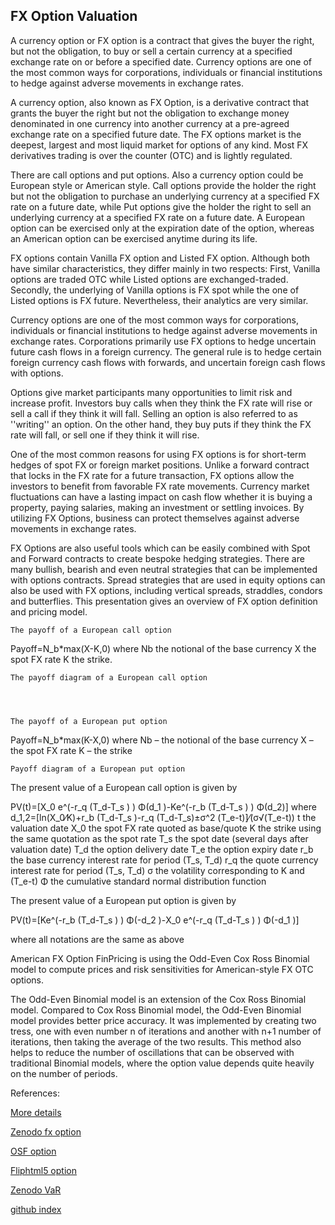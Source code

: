 ## FX Option Valuation
  
A currency option or FX option is a contract that gives the buyer the right, but not the obligation, to buy or sell a certain currency at a specified exchange rate on or before a specified date. Currency options are one of the most common ways for corporations, individuals or financial institutions to hedge against adverse movements in exchange rates. 

A currency option, also known as FX Option, is a derivative contract that grants the buyer the right but not the obligation to exchange money denominated in one currency into another currency at a pre-agreed exchange rate on a specified future date. The FX options market is the deepest, largest and most liquid market for options of any kind. Most FX derivatives trading is over the counter (OTC) and is lightly regulated. 

There are call options and put options. Also a currency option could be European style or American style. Call options provide the holder the right but not the obligation to purchase an underlying currency at a specified FX rate on a future date, while Put options give the holder the right to sell an underlying currency at a specified FX rate on a future date. A European option can be exercised only at the expiration date of the option, whereas an American option can be exercised anytime during its life.

FX options contain Vanilla FX option and Listed FX option. Although both have similar characteristics, they differ mainly in two respects: First, Vanilla options are traded OTC while Listed options are exchanged-traded. Secondly, the underlying of Vanilla options is FX spot while the one of Listed options is FX future. Nevertheless, their analytics are very similar.

Currency options are one of the most common ways for corporations, individuals or financial institutions to hedge against adverse movements in exchange rates. Corporations primarily use FX options to hedge uncertain future cash flows in a foreign currency. The general rule is to hedge certain foreign currency cash flows with forwards, and uncertain foreign cash flows with options.

Options give market participants many opportunities to limit risk and increase profit. Investors buy calls when they think the FX rate will rise or sell a call if they think it will fall. Selling an option is also referred to as ''writing'' an option. On the other hand, they buy puts if they think the FX rate will fall, or sell one if they think it will rise.

One of the most common reasons for using FX options is for short-term hedges of spot FX or foreign market positions. Unlike a forward contract that locks in the FX rate for a future transaction, FX options allow the investors to benefit from favorable FX rate movements. Currency market fluctuations can have a lasting impact on cash flow whether it is buying a property, paying salaries, making an investment or settling invoices. By utilizing FX Options, business can protect themselves against adverse movements in exchange rates.

FX Options are also useful tools which can be easily combined with Spot and Forward contracts to create bespoke hedging strategies. There are many bullish, bearish and even neutral strategies that can be implemented with options contracts. Spread strategies that are used in equity options can also be used with FX options, including vertical spreads, straddles, condors and butterflies. This presentation gives an overview of FX option definition and pricing model. 


	The payoff of a European call option

Payoff=N_b*max(X-K,0)
where 
Nb 	the notional of the base currency
X	the spot FX rate
K 	the strike.

	The payoff diagram of a European call option


 

	The payoff of a European put option

Payoff=N_b*max(K-X,0)
where 
Nb – the notional of the base currency
X – the spot FX rate
K – the strike

	Payoff diagram of a European put option

The present value of a European call option is given by

 PV(t)=[X_0 e^(-r_q (T_d-T_s ) ) Φ(d_1 )-Ke^(-r_b (T_d-T_s ) ) Φ(d_2)]
where
	d_1,2=[ln(X_0⁄K)+r_b (T_d-T_s )-r_q (T_d-T_s)±σ^2 (T_e-t)]⁄(σ√(T_e-t))
	t 	the valuation date
	X_0 	the spot FX rate quoted as base/quote
	K 	the strike using the same quotation as the spot rate
	T_s 	the spot date (several days after valuation date)
	T_d 	the option delivery date
	T_e 	the option expiry date
	r_b 	the base currency interest rate for period (T_s, T_d)
	r_q 	the quote currency interest rate for period (T_s, T_d)
	σ 	the volatility corresponding to K and (T_e-t)
	Φ 	the cumulative standard normal distribution function

The present value of a European put option is given by

 PV(t)=[Ke^(-r_b (T_d-T_s ) ) Φ(-d_2 )-X_0 e^(-r_q (T_d-T_s ) ) Φ(-d_1 )]

where all notations are the same as above

American FX Option
FinPricing is using the Odd-Even Cox Ross Binomial model to compute prices and risk sensitivities for American-style FX OTC options. 

The Odd-Even Binomial model is an extension of the Cox Ross Binomial model. Compared to Cox Ross Binomial model, the Odd-Even Binomial model provides better price accuracy. It was implemented by creating two tress, one with even number n of iterations and another with n+1 number of iterations, then taking the average of the two results. This method also helps to reduce the number of oscillations that can be observed with traditional Binomial models, where the option value depends quite heavily on the number of periods. 





References:
  
  
[More details](./FxOption-22.pdf)
  
[Zenodo fx option](https://zenodo.org/record/5768242/files/Zenodo-FxOption.pdf)
  
[OSF option](https://osf.io/xfjpz/download)

[Fliphtml5 option](https://fliphtml5.com/download/download-pdf-file.php?str=x0DZh9GTud3bENXamMjMwATN5ITPkl0av9mY)

[Zenodo VaR](https://zenodo.org/record/6539777)

[github index](https://github.com/cfrm17/HedgeFundIndex)


